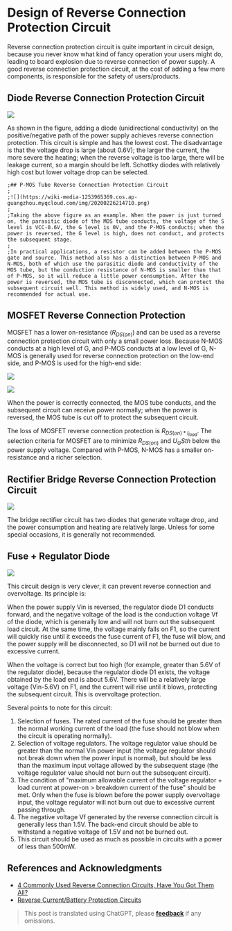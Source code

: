 # Design of Reverse Connection Protection Circuit

Reverse connection protection circuit is quite important in circuit design, because you never know what kind of fancy operation your users might do, leading to board explosion due to reverse connection of power supply. A good reverse connection protection circuit, at the cost of adding a few more components, is responsible for the safety of users/products.

## Diode Reverse Connection Protection Circuit

![](https://wiki-media-1253965369.cos.ap-guangzhou.myqcloud.com/img/20211201155111.png)

As shown in the figure, adding a diode (unidirectional conductivity) on the positive/negative path of the power supply achieves reverse connection protection. This circuit is simple and has the lowest cost. The disadvantage is that the voltage drop is large (about 0.6V); the larger the current, the more severe the heating; when the reverse voltage is too large, there will be leakage current, so a margin should be left. Schottky diodes with relatively high cost but lower voltage drop can be selected.

```
;## P-MOS Tube Reverse Connection Protection Circuit
;
;![](https://wiki-media-1253965369.cos.ap-guangzhou.myqcloud.com/img/20200226214710.png)
;
;Taking the above figure as an example. When the power is just turned on, the parasitic diode of the MOS tube conducts, the voltage of the S level is VCC-0.6V, the G level is 0V, and the P-MOS conducts; when the power is reversed, the G level is high, does not conduct, and protects the subsequent stage.
;
;In practical applications, a resistor can be added between the P-MOS gate and source. This method also has a distinction between P-MOS and N-MOS, both of which use the parasitic diode and conductivity of the MOS tube, but the conduction resistance of N-MOS is smaller than that of P-MOS, so it will reduce a little power consumption. After the power is reversed, the MOS tube is disconnected, which can protect the subsequent circuit well. This method is widely used, and N-MOS is recommended for actual use.
```

## MOSFET Reverse Connection Protection

MOSFET has a lower on-resistance ($R_{DS(on)}$) and can be used as a reverse connection protection circuit with only a small power loss. Because N-MOS conducts at a high level of G, and P-MOS conducts at a low level of G, N-MOS is generally used for reverse connection protection on the low-end side, and P-MOS is used for the high-end side:

![](https://wiki-media-1253965369.cos.ap-guangzhou.myqcloud.com/img/20211201152709.png)

![](https://wiki-media-1253965369.cos.ap-guangzhou.myqcloud.com/img/20211201152720.png)

When the power is correctly connected, the MOS tube conducts, and the subsequent circuit can receive power normally; when the power is reversed, the MOS tube is cut off to protect the subsequent circuit.

The loss of MOSFET reverse connection protection is $R_{DS(on) * I_{load}}$. The selection criteria for MOSFET are to minimize $R_{DS(on)}$ and $U_GS{th}$ below the power supply voltage. Compared with P-MOS, N-MOS has a smaller on-resistance and a richer selection.

## Rectifier Bridge Reverse Connection Protection Circuit

![](https://wiki-media-1253965369.cos.ap-guangzhou.myqcloud.com/img/20200226220430.png)

The bridge rectifier circuit has two diodes that generate voltage drop, and the power consumption and heating are relatively large. Unless for some special occasions, it is generally not recommended.

## Fuse + Regulator Diode

![](https://wiki-media-1253965369.cos.ap-guangzhou.myqcloud.com/img/20200226220653.png)

This circuit design is very clever, it can prevent reverse connection and overvoltage. Its principle is:

When the power supply Vin is reversed, the regulator diode D1 conducts forward, and the negative voltage of the load is the conduction voltage Vf of the diode, which is generally low and will not burn out the subsequent load circuit. At the same time, the voltage mainly falls on F1, so the current will quickly rise until it exceeds the fuse current of F1, the fuse will blow, and the power supply will be disconnected, so D1 will not be burned out due to excessive current.

When the voltage is correct but too high (for example, greater than 5.6V of the regulator diode), because the regulator diode D1 exists, the voltage obtained by the load end is about 5.6V. There will be a relatively large voltage (Vin-5.6V) on F1, and the current will rise until it blows, protecting the subsequent circuit. This is overvoltage protection.

Several points to note for this circuit:

1. Selection of fuses. The rated current of the fuse should be greater than the normal working current of the load (the fuse should not blow when the circuit is operating normally).
2. Selection of voltage regulators. The voltage regulator value should be greater than the normal Vin power input (the voltage regulator should not break down when the power input is normal), but should be less than the maximum input voltage allowed by the subsequent stage (the voltage regulator value should not burn out the subsequent circuit).
3. The condition of "maximum allowable current of the voltage regulator + load current at power-on > breakdown current of the fuse" should be met. Only when the fuse is blown before the power supply overvoltage input, the voltage regulator will not burn out due to excessive current passing through.
4. The negative voltage Vf generated by the reverse connection circuit is generally less than 1.5V. The back-end circuit should be able to withstand a negative voltage of 1.5V and not be burned out.
5. This circuit should be used as much as possible in circuits with a power of less than 500mW.

## References and Acknowledgments

- [4 Commonly Used Reverse Connection Circuits, Have You Got Them All?](https://mp.weixin.qq.com/s?__biz=MzI4NTQ4NTA3NA==&mid=2247488589&idx=1&sn=74aa6b74d214ac69729d64b525740f80&chksm=ebea2530dc9dac26a8e74a9f100e8a809d784ad25e6b21c0c546f56d09ba8ba8dca17549e0f6&mpshare=1&scene=1&srcid=0226oplrUSzm6gc9CByvmgA8&sharer_sharetime=1582713417799&sharer_shareid=57baeb2b96d0cff9b17ac2c15b36602b&key=41c07c1199c0727c4030cc712f41de6d8a0e4db2516999aaa98854f2019a9adfe9a6e2f89a840d15c3ae1c3560f741b592f9b412994ae690bb777310a2b497bfa438831d7bf2da52fc89cc19bbc0d467&ascene=1&uin=MTk5MDUwOTA0Mg%3D%3D&devicetype=Windows+10&version=62080079&lang=zh_CN&exportkey=Azacss9x1N9t3FWOKDTbFKA%3D&pass_ticket=%2B%2Fs5mqUBkUbYMJV1cZ6LLdT4rpwnoGiQAvz1QyQpMhfrKWb9GbpDgnop6Filiqkd)
- [Reverse Current/Battery Protection Circuits](https://www.ti.com/lit/an/slva139/slva139.pdf?ts=1638334707859)

> This post is translated using ChatGPT, please [**feedback**](https://github.com/linyuxuanlin/Wiki_MkDocs/issues/new) if any omissions.
